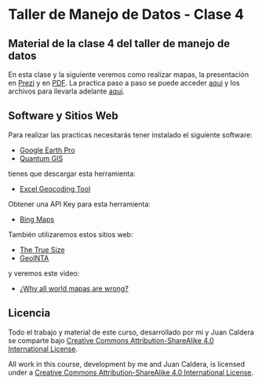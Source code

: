 # Taller de Manejo de Datos - Clase 4

## Material de la clase 4 del taller de manejo de datos

  En esta clase y la siguiente veremos como realizar mapas, la presentación en [Prezi](https://prezi.com/9x1nwexskgjv/clase-5-taller-de-manejo-de-datos/) y en [PDF](https://github.com/yabellini/TallerManejoDeDatos/blob/master/clase4/Presentacion_Mapas.pdf).  La practica paso a paso se puede acceder [aqui](https://github.com/yabellini/TallerManejoDeDatos/blob/master/clase4/Curso%20Herramientas%20Libres%205.pdf) y los archivos para llevarla adelante [aqui](https://github.com/yabellini/TallerManejoDeDatos/blob/master/clase4/Lectores.xlsx).


## Software y Sitios Web

  Para realizar las practicas necesitarás tener instalado el siguiente software:
  
  * [Google Earth Pro](https://www.google.com/intl/es/earth/download/gep/agree.html)
  * [Quantum GIS](www.qgis.org)
  
  tienes que descargar esta herramienta:
  
  * [Excel Geocoding Tool](http://excelgeocodingtool.com/)
  
  Obtener una API Key para esta herramienta:
  * [Bing Maps](https://www.bingmapsportal.com/)
  
  También utilizaremos estos sitios web:
  * [The True Size](http://thetruesize.com)
  * [GeoINTA](http://www.geointa.inta.gob.ar/)

  y veremos este video:
  * [¿Why all world mapas are wrong?](https://www.youtube.com/watch?v=kIID5FDi2JQ#action=share)

## Licencia

 Todo el trabajo y material de este curso, desarrollado por mi y Juan Caldera se comparte bajo [Creative Commons Attribution-ShareAlike 4.0 International License](https://creativecommons.org/licenses/by-sa/4.0/deed.es_ES).
 
 All work in this course, development by me and Juan Caldera, is licensed under a [Creative Commons Attribution-ShareAlike 4.0 International License](https://creativecommons.org/licenses/by-sa/4.0/deed.es_ES).
